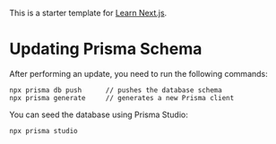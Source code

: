 This is a starter template for [Learn Next.js](https://nextjs.org/learn).

# Updating Prisma Schema

After performing an update, you need to run the following commands:

```
npx prisma db push      // pushes the database schema
npx prisma generate     // generates a new Prisma client
```

You can seed the database using Prisma Studio:

```
npx prisma studio
```
